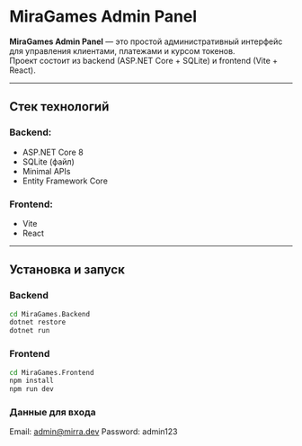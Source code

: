 # MiraGames Admin Panel

**MiraGames Admin Panel** — это простой административный интерфейс для управления клиентами, платежами и курсом токенов.  
Проект состоит из backend (ASP.NET Core + SQLite) и frontend (Vite + React).

---

## Стек технологий

### Backend:
- ASP.NET Core 8
- SQLite (файл)
- Minimal APIs
- Entity Framework Core

### Frontend:
- Vite
- React

---

## Установка и запуск

###  Backend

```cmd
cd MiraGames.Backend
dotnet restore
dotnet run
```

###  Frontend

```cmd
cd MiraGames.Frontend
npm install
npm run dev
```
### Данные для входа
Email: admin@mirra.dev
Password: admin123
